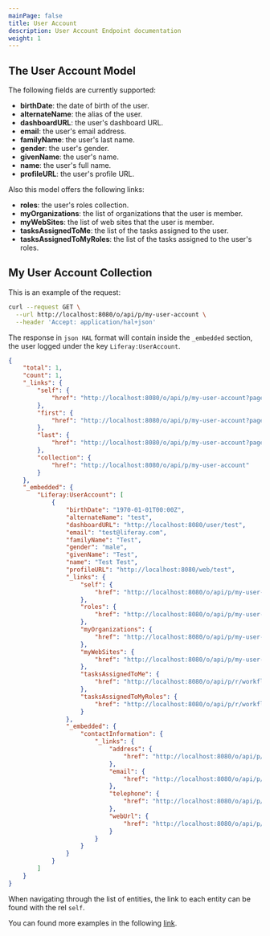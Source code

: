 ```yaml
---
mainPage: false
title: User Account
description: User Account Endpoint documentation
weight: 1
---
```


## The User Account Model

The following fields are currently supported:

* **birthDate**: the date of birth of the user.
* **alternateName**: the alias of the user.
* **dashboardURL**: the user's dashboard URL.
* **email**: the user's email address.
* **familyName**: the user's last name.
* **gender**: the user's gender.
* **givenName**: the user's name.
* **name**: the user's full name.
* **profileURL**: the user's profile URL.

Also this model offers the following links:

* **roles**: the user's roles collection.
* **myOrganizations**: the list of organizations that the user is member.
* **myWebSites**: the list of web sites that the user is member.
* **tasksAssignedToMe**: the list of the tasks assigned to the user.
* **tasksAssignedToMyRoles**: the list of the tasks assigned to the user's roles.

## My User Account Collection

This is an example of the request: 

```bash
curl --request GET \
  --url http://localhost:8080/o/api/p/my-user-account \
  --header 'Accept: application/hal+json'
```

The response in `json HAL` format will contain inside the `_embedded` section, the user logged under the key `Liferay:UserAccount`.

```json
{
    "total": 1,
    "count": 1,
    "_links": {
        "self": {
            "href": "http://localhost:8080/o/api/p/my-user-account?page=1&per_page=30"
        },
        "first": {
            "href": "http://localhost:8080/o/api/p/my-user-account?page=1&per_page=30"
        },
        "last": {
            "href": "http://localhost:8080/o/api/p/my-user-account?page=1&per_page=30"
        },
        "collection": {
            "href": "http://localhost:8080/o/api/p/my-user-account"
        }
    },
    "_embedded": {
        "Liferay:UserAccount": [
            {
                "birthDate": "1970-01-01T00:00Z",
                "alternateName": "test",
                "dashboardURL": "http://localhost:8080/user/test",
                "email": "test@liferay.com",
                "familyName": "Test",
                "gender": "male",
                "givenName": "Test",
                "name": "Test Test",
                "profileURL": "http://localhost:8080/web/test",
                "_links": {
                    "self": {
                        "href": "http://localhost:8080/o/api/p/my-user-account/20139"
                    },
                    "roles": {
                        "href": "http://localhost:8080/o/api/p/my-user-account/20139/roles"
                    },
                    "myOrganizations": {
                        "href": "http://localhost:8080/o/api/p/my-user-account/20139/organization"
                    },
                    "myWebSites": {
                        "href": "http://localhost:8080/o/api/p/my-user-account/20139/web-site"
                    },
                    "tasksAssignedToMe": {
                        "href": "http://localhost:8080/o/api/p/r/workflow-tasks/assigned-to-me"
                    },
                    "tasksAssignedToMyRoles": {
                        "href": "http://localhost:8080/o/api/p/r/workflow-tasks/assigned-to-my-roles"
                    }
                },
                "_embedded": {
                    "contactInformation": {
                        "_links": {
                            "address": {
                                "href": "http://localhost:8080/o/api/p/r/addresses/20006:20139"
                            },
                            "email": {
                                "href": "http://localhost:8080/o/api/p/r/emails/20006:20139"
                            },
                            "telephone": {
                                "href": "http://localhost:8080/o/api/p/r/phones/20006:20139"
                            },
                            "webUrl": {
                                "href": "http://localhost:8080/o/api/p/r/web-urls/20006:20139"
                            }
                        }
                    }
                }
            }
        ]
    }
}
```

When navigating through the list of entities, the link to each entity can be found with the rel `self`.

You can found more examples in the following [link](/docs/my-user-account/examples.html).

